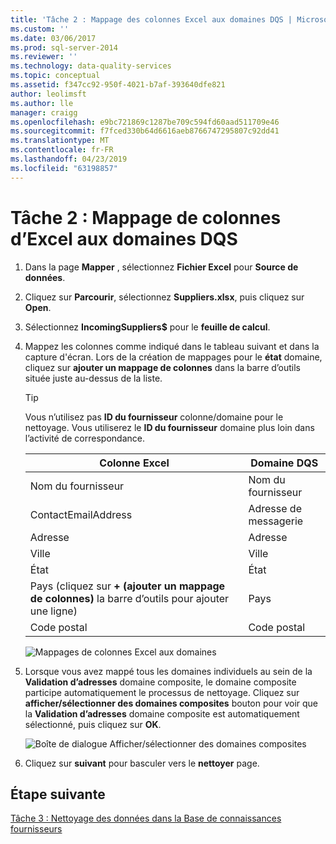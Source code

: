 ```yaml
---
title: 'Tâche 2 : Mappage des colonnes Excel aux domaines DQS | Microsoft Docs'
ms.custom: ''
ms.date: 03/06/2017
ms.prod: sql-server-2014
ms.reviewer: ''
ms.technology: data-quality-services
ms.topic: conceptual
ms.assetid: f347cc92-950f-4021-b7af-393640dfe821
author: leolimsft
ms.author: lle
manager: craigg
ms.openlocfilehash: e9bc721869c1287be709c594fd60aad511709e46
ms.sourcegitcommit: f7fced330b64d6616aeb8766747295807c92dd41
ms.translationtype: MT
ms.contentlocale: fr-FR
ms.lasthandoff: 04/23/2019
ms.locfileid: "63198857"
---
```

# <a name="task-2-mapping-excel-columns-to-dqs-domains"></a>Tâche 2 : Mappage de colonnes d’Excel aux domaines DQS
    
1.  Dans la page **Mapper** , sélectionnez **Fichier Excel** pour **Source de données**.  
  
2.  Cliquez sur **Parcourir**, sélectionnez **Suppliers.xlsx**, puis cliquez sur **Open**.  
  
3.  Sélectionnez **IncomingSuppliers$** pour le **feuille de calcul**.  
  
4.  Mappez les colonnes comme indiqué dans le tableau suivant et dans la capture d'écran. Lors de la création de mappages pour le **état** domaine, cliquez sur **ajouter un mappage de colonnes** dans la barre d’outils située juste au-dessus de la liste.  
  
    > [!TIP]  
    >  Vous n’utilisez pas **ID du fournisseur** colonne/domaine pour le nettoyage. Vous utiliserez le **ID du fournisseur** domaine plus loin dans l’activité de correspondance.  
  
    |Colonne Excel|Domaine DQS|  
    |------------------|----------------|  
    |Nom du fournisseur|Nom du fournisseur|  
    |ContactEmailAddress|Adresse de messagerie|  
    |Adresse|Adresse|  
    |Ville|Ville|  
    |État|État|  
    |Pays (cliquez sur **+ (ajouter un mappage de colonnes)** la barre d’outils pour ajouter une ligne)|Pays|  
    |Code postal|Code postal|  
  
     ![Mappages de colonnes Excel aux domaines](../../2014/tutorials/media/et-mappingexcelcolumnstodqsdomains-01.jpg "mappages des colonnes Excel aux domaines")  
  
5.  Lorsque vous avez mappé tous les domaines individuels au sein de la **Validation d’adresses** domaine composite, le domaine composite participe automatiquement le processus de nettoyage. Cliquez sur **afficher/sélectionner des domaines composites** bouton pour voir que la **Validation d’adresses** domaine composite est automatiquement sélectionné, puis cliquez sur **OK**.  
  
     ![Boîte de dialogue Afficher/sélectionner des domaines composites](../../2014/tutorials/media/et-mappingexcelcolumnstodqsdomains-02.jpg "boîte de dialogue Afficher/sélectionner des domaines composites")  
  
6.  Cliquez sur **suivant** pour basculer vers le **nettoyer** page.  
  
## <a name="next-step"></a>Étape suivante  
 [Tâche 3 : Nettoyage des données dans la Base de connaissances fournisseurs](../../2014/tutorials/task-3-cleansing-data-against-the-suppliers-knowledge-base.md)  
  
  
